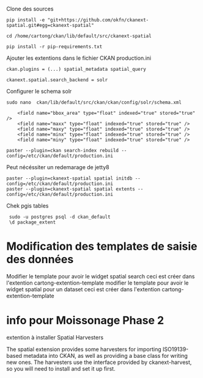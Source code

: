 Clone des sources
```
pip install -e "git+https://github.com/okfn/ckanext-spatial.git#egg=ckanext-spatial"

cd /home/cartong/ckan/lib/default/src/ckanext-spatial

pip install -r pip-requirements.txt
```

Ajouter les extentions dans le fichier CKAN production.ini
```
ckan.plugins = (...) spatial_metadata spatial_query

ckanext.spatial.search_backend = solr
```

Configurer le schema solr


```
sudo nano  ckan/lib/default/src/ckan/ckan/config/solr/schema.xml

```
```
    <field name="bbox_area" type="float" indexed="true" stored="true" />
    <field name="maxx" type="float" indexed="true" stored="true" />
    <field name="maxy" type="float" indexed="true" stored="true" />
    <field name="minx" type="float" indexed="true" stored="true" />
    <field name="miny" type="float" indexed="true" stored="true" />
```

```
paster --plugin=ckan search-index rebuild --config=/etc/ckan/default/production.ini
```
Peut nécéssiter un redemarage de jetty8


```
paster --plugin=ckanext-spatial spatial initdb --config=/etc/ckan/default/production.ini
paster --plugin=ckanext-spatial spatial extents --config=/etc/ckan/default/production.ini

```

Chek pgis tables

```
 sudo -u postgres psql -d ckan_default
 \d package_extent

```

# Modification des templates de saisie des données
Modifier le template pour avoir le widget spatial search
ceci est créer dans l'extention cartong-extention-template
modifier le template pour avoir le widget spatial pour un dataset
ceci est créer dans l'extention cartong-extention-template











# info pour Moissonage Phase 2
extention à installer Spatial Harvesters

The spatial extension provides some harvesters for importing ISO19139-based metadata into CKAN, as well as providing a base class for writing new ones. The harvesters use the interface provided by ckanext-harvest, so you will need to install and set it up first.


